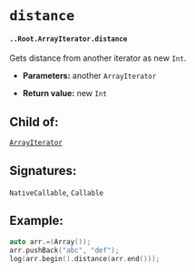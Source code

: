 # `distance`

#### `..Root.ArrayIterator.distance`

Gets distance from another iterator as new `Int`.

* **Parameters:** another `ArrayIterator` 

* **Return value:** new `Int`

## Child of:

[`ArrayIterator`](docs..Root.ArrayIterator.md)

## Signatures:

`NativeCallable`, `Callable`

## Example:

```c
auto arr.=(Array());
arr.pushBack("abc", "def");
log(arr.begin().distance(arr.end()));
```